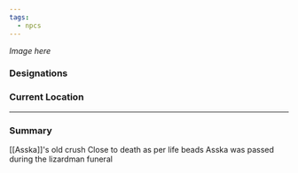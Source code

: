```yaml
---
tags:
  - npcs
---
```

*Image here*

### Designations


### Current Location


___
### Summary
[[Asska]]'s old crush
Close to death as per life beads Asska was passed during the lizardman funeral 